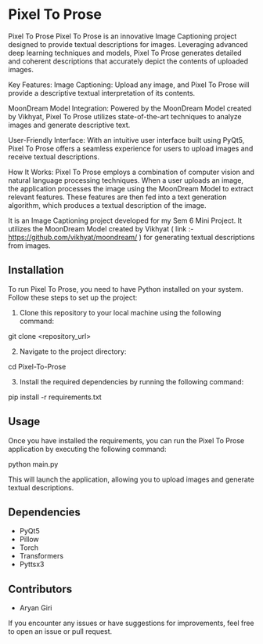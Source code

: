 # Pixel To Prose

Pixel To Prose
Pixel To Prose is an innovative Image Captioning project designed to provide textual descriptions for images. Leveraging advanced deep learning techniques and models, Pixel To Prose generates detailed and coherent descriptions that accurately depict the contents of uploaded images.

Key Features:
Image Captioning: Upload any image, and Pixel To Prose will provide a descriptive textual interpretation of its contents.

MoonDream Model Integration: Powered by the MoonDream Model created by Vikhyat, Pixel To Prose utilizes state-of-the-art techniques to analyze images and generate descriptive text.

User-Friendly Interface: With an intuitive user interface built using PyQt5, Pixel To Prose offers a seamless experience for users to upload images and receive textual descriptions.

How It Works:
Pixel To Prose employs a combination of computer vision and natural language processing techniques. When a user uploads an image, the application processes the image using the MoonDream Model to extract relevant features. These features are then fed into a text generation algorithm, which produces a textual description of the image.

It is an Image Captioning project developed for my Sem 6 Mini Project. It utilizes the MoonDream Model created by Vikhyat ( link :- https://github.com/vikhyat/moondream/ ) for generating textual descriptions from images.

## Installation

To run Pixel To Prose, you need to have Python installed on your system. Follow these steps to set up the project:

1. Clone this repository to your local machine using the following command:

git clone <repository_url>


2. Navigate to the project directory:

cd Pixel-To-Prose

3. Install the required dependencies by running the following command:

pip install -r requirements.txt


## Usage

Once you have installed the requirements, you can run the Pixel To Prose application by executing the following command:

python main.py


This will launch the application, allowing you to upload images and generate textual descriptions.

## Dependencies

- PyQt5
- Pillow
- Torch
- Transformers
- Pyttsx3

## Contributors

- Aryan Giri

If you encounter any issues or have suggestions for improvements, feel free to open an issue or pull request.
